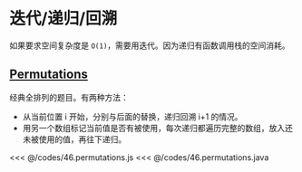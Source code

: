 # 迭代/递归/回溯

如果要求空间复杂度是 `O(1)`，需要用迭代。因为递归有函数调用栈的空间消耗。

## [Permutations](https://leetcode.com/problems/permutations/)

经典全排列的题目。有两种方法：
- 从当前位置 i 开始，分别与后面的替换，递归回溯 i+1 的情况。
- 用另一个数组标记当前值是否有被使用，每次递归都遍历完整的数组，放入还未被使用的值，再往下递归。

<<< @/codes/46.permutations.js
<<< @/codes/46.permutations.java
